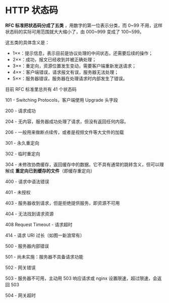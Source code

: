 # HTTP 状态码

**RFC 标准把状态码分成了五类** ，用数字的第一位表示分类，而 0~99 不用，这样状态码的实际可用范围就大大缩小了，由 000~999 变成了 100~599。

这五类的具体含义是：

-   1××：提示信息，表示目前是协议处理的中间状态，还需要后续的操作；
-   2××：成功，报文已经收到并被正确处理；
-   3××：重定向，资源位置发生变动，需要客户端重新发送请求；
-   4××：客户端错误，请求报文有误，服务器无法处理；
-   5××：服务器错误，服务器在处理请求时内部发生了错误。

目前 RFC 标准里总共有 41 个状态码

101 - Switching Protocols，客户端使用 Upgrade 头字段

200 - 请求成功

204 - 无内容，服务器成功处理了请求，但没有返回任何内容。

206 - 一般用来做断点续传，或者是视频文件等大文件的加载

301 - 永久重定向

302 - 临时重定向

304 - 未修改协商缓存，返回缓存中的数据。它不具有通常的跳转含义，但可以理解成 **重定向已到缓存的文件**（即缓存重定向）

400 - 请求中语法错误

401 - 未授权

403 - 服务器收到请求，但是拒绝提供服务，即资源不可用

404 - 无法找到请求资源

408 Request Timeout - 请求超时

414 - 请求 URI 过长（如图一新浪常有）

500 - 服务器内部错误

501 - 尚未实施：服务器不具备请求功能

502 - 网关错误

503 - 服务器不可用，主动用 503 响应请求或 nginx 设置限速，超过限速，会返回 503

504 - 网关超时
